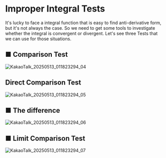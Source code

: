 # Improper Integral Tests

It's lucky to face a integral function that is easy to find anti-derivative form, 
but it's not always the case. So we need to get some tools to investigate whether the integral is convergent or divergent.
Let's see three Tests that we can use for those situations.

## ■ Comparison Test
![KakaoTalk_20250513_011823294_04](https://github.com/user-attachments/assets/2ed1dac0-e5ea-4d32-a7d3-101f5b62a872)

## Direct Comparison Test
![KakaoTalk_20250513_011823294_05](https://github.com/user-attachments/assets/77d4cc25-bf65-4b7c-a793-b7336946a8dc)

## ■ The difference
![KakaoTalk_20250513_011823294_06](https://github.com/user-attachments/assets/903af7ec-fbbc-4fd6-be8a-a484aa195dbc)

## ■ Limit Comparison Test
![KakaoTalk_20250513_011823294_07](https://github.com/user-attachments/assets/afc013f0-05ae-4f7a-aff1-d1a6f7160965)
